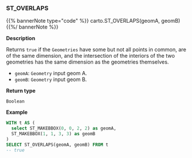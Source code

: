 ### ST_OVERLAPS

{{% bannerNote type="code" %}}
carto.ST_OVERLAPS(geomA, geomB)
{{%/ bannerNote %}}

**Description**

Returns `true` if the `Geometries` have some but not all points in common, are of the same dimension, and the intersection of the interiors of the two geometries has the same dimension as the geometries themselves.

* `geomA`: `Geometry` input geom A.
* `geomB`: `Geometry` input geom B.

**Return type**

`Boolean`

**Example**

```sql
WITH t AS (
  select ST_MAKEBBOX(0, 0, 2, 2) as geomA,
  ST_MAKEBBOX(1, 1, 3, 3) as geomB
)
SELECT ST_OVERLAPS(geomA, geomB) FROM t
-- true
```